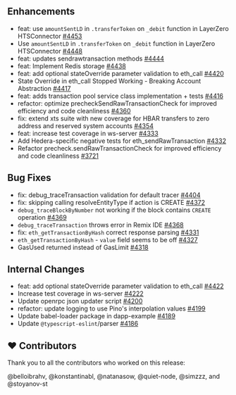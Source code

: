 ## Enhancements

- feat: use `amountSentLD` in `.transferToken` on `_debit` function in LayerZero HTSConnector [#4453](https://github.com/hiero-ledger/hiero-json-rpc-relay/pull/4453)
- Use `amountSentLD` in `.transferToken` on `_debit` function in LayerZero HTSConnector [#4448](https://github.com/hiero-ledger/hiero-json-rpc-relay/issues/4448)
- feat: updates sendrawtransaction methods [#4444](https://github.com/hiero-ledger/hiero-json-rpc-relay/pull/4444)
- feat: Implement Redis storage [#4438](https://github.com/hiero-ledger/hiero-json-rpc-relay/pull/4438)
- feat: add optional stateOverride parameter validation to eth\_call [#4420](https://github.com/hiero-ledger/hiero-json-rpc-relay/pull/4420)
- State Override in eth\_call Stopped Working - Breaking Account Abstraction [#4417](https://github.com/hiero-ledger/hiero-json-rpc-relay/issues/4417)
- feat: adds transaction pool service class implementation + tests [#4416](https://github.com/hiero-ledger/hiero-json-rpc-relay/pull/4416)
- refactor: optimize precheckSendRawTransactionCheck for improved efficiency and code cleanliness [#4360](https://github.com/hiero-ledger/hiero-json-rpc-relay/pull/4360)
- fix: extend xts suite with new coverage for HBAR transfers to zero address and reserved system accounts [#4354](https://github.com/hiero-ledger/hiero-json-rpc-relay/pull/4354)
- feat: increase test coverage in ws-server [#4333](https://github.com/hiero-ledger/hiero-json-rpc-relay/pull/4333)
- Add Hedera-specific negative tests for eth\_sendRawTransaction [#4332](https://github.com/hiero-ledger/hiero-json-rpc-relay/issues/4332)
- Refactor precheck.sendRawTransactionCheck for improved efficiency and code cleanliness [#3721](https://github.com/hiero-ledger/hiero-json-rpc-relay/issues/3721)

## Bug Fixes

- fix: debug\_traceTransaction validation for default tracer [#4404](https://github.com/hiero-ledger/hiero-json-rpc-relay/pull/4404)
- fix: skipping calling resolveEntityType if action is CREATE [#4372](https://github.com/hiero-ledger/hiero-json-rpc-relay/pull/4372)
- `debug_traceBlockByNumber` not working if the block contains `CREATE` operation [#4369](https://github.com/hiero-ledger/hiero-json-rpc-relay/issues/4369)
- `debug_traceTransaction` throws error in Remix IDE [#4368](https://github.com/hiero-ledger/hiero-json-rpc-relay/issues/4368)
- fix: `eth_getTransactionByHash` correct response parsing [#4331](https://github.com/hiero-ledger/hiero-json-rpc-relay/pull/4331)
- `eth_getTransactionByHash` - `value` field seems to be off [#4327](https://github.com/hiero-ledger/hiero-json-rpc-relay/issues/4327)
- GasUsed returned instead of GasLimit [#4318](https://github.com/hiero-ledger/hiero-json-rpc-relay/issues/4318)

## Internal Changes

- feat: add optional stateOverride parameter validation to eth\_call [#4422](https://github.com/hiero-ledger/hiero-json-rpc-relay/pull/4422)
- Increase test coverage in ws-server [#4222](https://github.com/hiero-ledger/hiero-json-rpc-relay/issues/4222)
- Update openrpc json updater script [#4200](https://github.com/hiero-ledger/hiero-json-rpc-relay/issues/4200)
- refactor: update logging to use Pino's interpolation values [#4199](https://github.com/hiero-ledger/hiero-json-rpc-relay/pull/4199)
- Update babel-loader package in dapp-example [#4189](https://github.com/hiero-ledger/hiero-json-rpc-relay/issues/4189)
- Update `@typescript-eslint`/parser [#4186](https://github.com/hiero-ledger/hiero-json-rpc-relay/issues/4186)

## :heart: Contributors

Thank you to all the contributors who worked on this release:

@belloibrahv, @konstantinabl, @natanasow, @quiet-node, @simzzz, and @stoyanov-st
